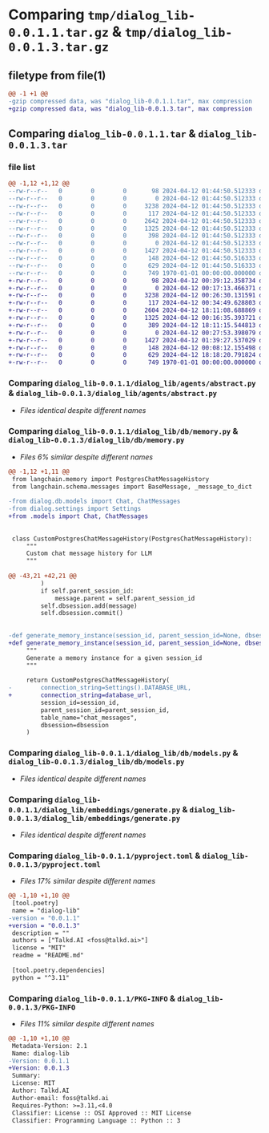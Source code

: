 # Comparing `tmp/dialog_lib-0.0.1.1.tar.gz` & `tmp/dialog_lib-0.0.1.3.tar.gz`

## filetype from file(1)

```diff
@@ -1 +1 @@
-gzip compressed data, was "dialog_lib-0.0.1.1.tar", max compression
+gzip compressed data, was "dialog_lib-0.0.1.3.tar", max compression
```

## Comparing `dialog_lib-0.0.1.1.tar` & `dialog_lib-0.0.1.3.tar`

### file list

```diff
@@ -1,12 +1,12 @@
--rw-r--r--   0        0        0       98 2024-04-12 01:44:50.512333 dialog_lib-0.0.1.1/README.md
--rw-r--r--   0        0        0        0 2024-04-12 01:44:50.512333 dialog_lib-0.0.1.1/dialog_lib/agents/__init__.py
--rw-r--r--   0        0        0     3238 2024-04-12 01:44:50.512333 dialog_lib-0.0.1.1/dialog_lib/agents/abstract.py
--rw-r--r--   0        0        0      117 2024-04-12 01:44:50.512333 dialog_lib-0.0.1.1/dialog_lib/db/__init__.py
--rw-r--r--   0        0        0     2642 2024-04-12 01:44:50.512333 dialog_lib-0.0.1.1/dialog_lib/db/memory.py
--rw-r--r--   0        0        0     1325 2024-04-12 01:44:50.512333 dialog_lib-0.0.1.1/dialog_lib/db/models.py
--rw-r--r--   0        0        0      398 2024-04-12 01:44:50.512333 dialog_lib-0.0.1.1/dialog_lib/db/utils.py
--rw-r--r--   0        0        0        0 2024-04-12 01:44:50.512333 dialog_lib-0.0.1.1/dialog_lib/embeddings/__init__.py
--rw-r--r--   0        0        0     1427 2024-04-12 01:44:50.512333 dialog_lib-0.0.1.1/dialog_lib/embeddings/generate.py
--rw-r--r--   0        0        0      148 2024-04-12 01:44:50.516333 dialog_lib-0.0.1.1/dialog_lib/main.py
--rw-r--r--   0        0        0      629 2024-04-12 01:44:50.516333 dialog_lib-0.0.1.1/pyproject.toml
--rw-r--r--   0        0        0      749 1970-01-01 00:00:00.000000 dialog_lib-0.0.1.1/PKG-INFO
+-rw-r--r--   0        0        0       98 2024-04-12 00:39:12.358734 dialog_lib-0.0.1.3/README.md
+-rw-r--r--   0        0        0        0 2024-04-12 00:17:13.466371 dialog_lib-0.0.1.3/dialog_lib/agents/__init__.py
+-rw-r--r--   0        0        0     3238 2024-04-12 00:26:30.131591 dialog_lib-0.0.1.3/dialog_lib/agents/abstract.py
+-rw-r--r--   0        0        0      117 2024-04-12 00:34:49.628803 dialog_lib-0.0.1.3/dialog_lib/db/__init__.py
+-rw-r--r--   0        0        0     2604 2024-04-12 18:11:08.688869 dialog_lib-0.0.1.3/dialog_lib/db/memory.py
+-rw-r--r--   0        0        0     1325 2024-04-12 00:16:35.393721 dialog_lib-0.0.1.3/dialog_lib/db/models.py
+-rw-r--r--   0        0        0      389 2024-04-12 18:11:15.544813 dialog_lib-0.0.1.3/dialog_lib/db/utils.py
+-rw-r--r--   0        0        0        0 2024-04-12 00:27:53.398079 dialog_lib-0.0.1.3/dialog_lib/embeddings/__init__.py
+-rw-r--r--   0        0        0     1427 2024-04-12 01:39:27.537029 dialog_lib-0.0.1.3/dialog_lib/embeddings/generate.py
+-rw-r--r--   0        0        0      148 2024-04-12 00:08:12.155498 dialog_lib-0.0.1.3/dialog_lib/main.py
+-rw-r--r--   0        0        0      629 2024-04-12 18:18:20.791824 dialog_lib-0.0.1.3/pyproject.toml
+-rw-r--r--   0        0        0      749 1970-01-01 00:00:00.000000 dialog_lib-0.0.1.3/PKG-INFO
```

### Comparing `dialog_lib-0.0.1.1/dialog_lib/agents/abstract.py` & `dialog_lib-0.0.1.3/dialog_lib/agents/abstract.py`

 * *Files identical despite different names*

### Comparing `dialog_lib-0.0.1.1/dialog_lib/db/memory.py` & `dialog_lib-0.0.1.3/dialog_lib/db/memory.py`

 * *Files 6% similar despite different names*

```diff
@@ -1,12 +1,11 @@
 from langchain.memory import PostgresChatMessageHistory
 from langchain.schema.messages import BaseMessage, _message_to_dict
 
-from dialog.db.models import Chat, ChatMessages
-from dialog.settings import Settings
+from .models import Chat, ChatMessages
 
 
 class CustomPostgresChatMessageHistory(PostgresChatMessageHistory):
     """
     Custom chat message history for LLM
     """
 
@@ -43,21 +42,21 @@
         )
         if self.parent_session_id:
             message.parent = self.parent_session_id
         self.dbsession.add(message)
         self.dbsession.commit()
 
 
-def generate_memory_instance(session_id, parent_session_id=None, dbsession=None):
+def generate_memory_instance(session_id, parent_session_id=None, dbsession=None, database_url=None):
     """
     Generate a memory instance for a given session_id
     """
 
     return CustomPostgresChatMessageHistory(
-        connection_string=Settings().DATABASE_URL,
+        connection_string=database_url,
         session_id=session_id,
         parent_session_id=parent_session_id,
         table_name="chat_messages",
         dbsession=dbsession
     )
```

### Comparing `dialog_lib-0.0.1.1/dialog_lib/db/models.py` & `dialog_lib-0.0.1.3/dialog_lib/db/models.py`

 * *Files identical despite different names*

### Comparing `dialog_lib-0.0.1.1/dialog_lib/embeddings/generate.py` & `dialog_lib-0.0.1.3/dialog_lib/embeddings/generate.py`

 * *Files identical despite different names*

### Comparing `dialog_lib-0.0.1.1/pyproject.toml` & `dialog_lib-0.0.1.3/pyproject.toml`

 * *Files 17% similar despite different names*

```diff
@@ -1,10 +1,10 @@
 [tool.poetry]
 name = "dialog-lib"
-version = "0.0.1.1"
+version = "0.0.1.3"
 description = ""
 authors = ["Talkd.AI <foss@talkd.ai>"]
 license = "MIT"
 readme = "README.md"
 
 [tool.poetry.dependencies]
 python = "^3.11"
```

### Comparing `dialog_lib-0.0.1.1/PKG-INFO` & `dialog_lib-0.0.1.3/PKG-INFO`

 * *Files 11% similar despite different names*

```diff
@@ -1,10 +1,10 @@
 Metadata-Version: 2.1
 Name: dialog-lib
-Version: 0.0.1.1
+Version: 0.0.1.3
 Summary: 
 License: MIT
 Author: Talkd.AI
 Author-email: foss@talkd.ai
 Requires-Python: >=3.11,<4.0
 Classifier: License :: OSI Approved :: MIT License
 Classifier: Programming Language :: Python :: 3
```

